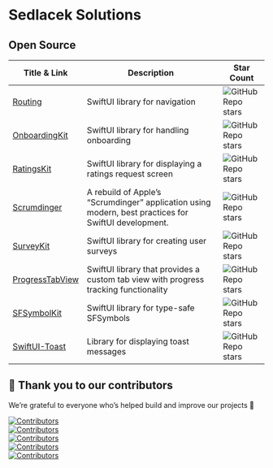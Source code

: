 # Sedlacek Solutions

## Open Source

| Title & Link | Description | Star Count |
|-------------|------------|------------|
| [Routing](https://github.com/Sedlacek-Solutions/Routing) | SwiftUI library for navigation | ![GitHub Repo stars](https://img.shields.io/github/stars/Sedlacek-Solutions/Routing?style=social) |
| [OnboardingKit](https://github.com/Sedlacek-Solutions/OnboardingKit) | SwiftUI library for handling onboarding | ![GitHub Repo stars](https://img.shields.io/github/stars/Sedlacek-Solutions/OnboardingKit?style=social) |
| [RatingsKit](https://github.com/Sedlacek-Solutions/RatingsKit) | SwiftUI library for displaying a ratings request screen | ![GitHub Repo stars](https://img.shields.io/github/stars/Sedlacek-Solutions/RatingsKit?style=social) |
| [Scrumdinger](https://github.com/Sedlacek-Solutions/Scrumdinger) | A rebuild of Apple’s “Scrumdinger” application using modern, best practices for SwiftUI development. | ![GitHub Repo stars](https://img.shields.io/github/stars/Sedlacek-Solutions/Scrumdinger?style=social) |
| [SurveyKit](https://github.com/Sedlacek-Solutions/SurveyKit) | SwiftUI library for creating user surveys | ![GitHub Repo stars](https://img.shields.io/github/stars/Sedlacek-Solutions/SurveyKit?style=social) |
| [ProgressTabView](https://github.com/Sedlacek-Solutions/ProgressTabView) | SwiftUI library that provides a custom tab view with progress tracking functionality | ![GitHub Repo stars](https://img.shields.io/github/stars/Sedlacek-Solutions/ProgressTabView?style=social) |
| [SFSymbolKit](https://github.com/Sedlacek-Solutions/SFSymbolKit) | SwiftUI library for type-safe SFSymbols | ![GitHub Repo stars](https://img.shields.io/github/stars/Sedlacek-Solutions/SFSymbolKit?style=social) |
| [SwiftUI-Toast](https://github.com/Sedlacek-Solutions/SwiftUI-Toast) | Library for displaying toast messages | ![GitHub Repo stars](https://img.shields.io/github/stars/Sedlacek-Solutions/SwiftUI-Toast?style=social) |

## 🙏 Thank you to our contributors

We’re grateful to everyone who’s helped build and improve our projects 💜

[![Contributors](https://contrib.rocks/image?repo=Sedlacek-Solutions/Routing)](https://github.com/Sedlacek-Solutions/Routing/graphs/contributors)<br>
[![Contributors](https://contrib.rocks/image?repo=Sedlacek-Solutions/OnboardingKit)](https://github.com/Sedlacek-Solutions/OnboardingKit/graphs/contributors)<br>
[![Contributors](https://contrib.rocks/image?repo=Sedlacek-Solutions/RatingsKit)](https://github.com/Sedlacek-Solutions/RatingsKit/graphs/contributors)<br>
[![Contributors](https://contrib.rocks/image?repo=Sedlacek-Solutions/Scrumdinger)](https://github.com/Sedlacek-Solutions/Scrumdinger/graphs/contributors)<br>
[![Contributors](https://contrib.rocks/image?repo=Sedlacek-Solutions/Toast)](https://github.com/Sedlacek-Solutions/Toast/graphs/contributors)

